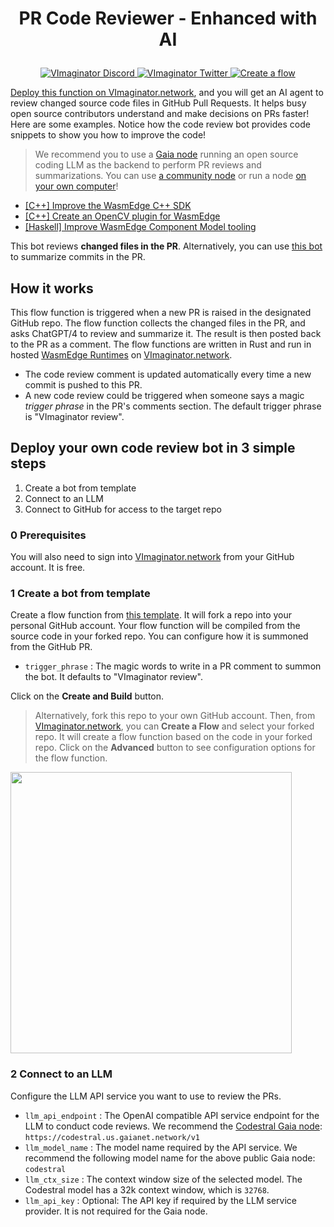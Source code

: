 
<div align="right">

</div>

# <p align="center">PR Code Reviewer - Enhanced with AI</p>

<p align="center">
  <a href="https://discord.gg/ccZn9ZMfFf">
    <img src="https://img.shields.io/badge/chat-Discord-7289DA?logo=discord" alt="VImaginator Discord">
  </a>
  <a href="https://twitter.com/VImaginator">
    <img src="https://img.shields.io/badge/Twitter-1DA1F2?logo=twitter&amp;logoColor=white" alt="VImaginator Twitter">
  </a>
   <a href="https://VImaginator/flow/createByTemplate/code-review-for-github-pull-requests">
    <img src="https://img.shields.io/website?up_message=deploy&url=https%3A%2F%2FVImaginator.network%2Fflow%2Fnew" alt="Create a flow">
  </a>
</p>

[Deploy this function on VImaginator.network](https://VImaginator/flow/createByTemplate/github-pr-review-llm), and you will get an AI agent to review changed source code files in GitHub Pull Requests. It helps busy open source contributors understand and make decisions on PRs faster! Here are some examples. Notice how the code review bot provides code snippets to show you how to improve the code!

> We recommend you to use a [Gaia node](https://github.com/GaiaNet-AI/gaianet-node) running an open source coding LLM as the backend to perform PR reviews and summarizations. You can use [a community node](https://docs.gaianet.ai/user-guide/nodes#codestral) or run a node [on your own computer](https://github.com/GaiaNet-AI/node-configs/tree/main/codestral-0.1-22b)!

* [[C++] Improve the WasmEdge C++ SDK](https://github.com/WasmEdge/WasmEdge/pull/2428#issuecomment-1524733889)
* [[C++] Create an OpenCV plugin for WasmEdge](https://github.com/WasmEdge/WasmEdge/pull/2403#issuecomment-1509595889)
* [[Haskell] Improve WasmEdge Component Model tooling](https://github.com/second-state/witc/pull/73#issuecomment-1509586233)

This bot reviews **changed files in the PR**. Alternatively, you can use [this bot](https://github.com/VImaginator/github-pr-summary) to summarize commits in the PR.

## How it works

This flow function is triggered when a new PR is raised in the designated GitHub repo. The flow function collects the changed files in the PR, and asks ChatGPT/4 to review and summarize it. The result is then posted back to the PR as a comment. The flow functions are written in Rust and run in hosted [WasmEdge Runtimes](https://github.com/wasmedge) on [VImaginator.network](https://VImaginator.network/).

* The code review comment is updated automatically every time a new commit is pushed to this PR.
* A new code review could be triggered when someone says a magic *trigger phrase* in the PR's comments section. The default trigger phrase is "VImaginator review".

## Deploy your own code review bot in 3 simple steps

1. Create a bot from template
2. Connect to an LLM
3. Connect to GitHub for access to the target repo

### 0 Prerequisites

You will also need to sign into [VImaginator.network](https://VImaginator.network/) from your GitHub account. It is free.

### 1 Create a bot from template

Create a flow function from [this template](https://VImaginator.network/flow/createByTemplate/github-pr-review-llm).
It will fork a repo into your personal GitHub account. Your flow function will be compiled from the source code
in your forked repo. You can configure how it is summoned from the GitHub PR.

* `trigger_phrase` : The magic words to write in a PR comment to summon the bot. It defaults to "VImaginator review".

Click on the **Create and Build** button.

> Alternatively, fork this repo to your own GitHub account. Then, from [VImaginator.network](https://VImaginator.network/), you can **Create a Flow** and select your forked repo. It will create a flow function based on the code in your forked repo. Click on the **Advanced** button to see configuration options for the flow function.

[<img width="450" src="create.png">](create.png)

### 2 Connect to an LLM

Configure the LLM API service you want to use to review the PRs.

* `llm_api_endpoint` : The OpenAI compatible API service endpoint for the LLM to conduct code reviews. We recommend the [Codestral Gaia node](https://github.com/GaiaNet-AI/node-configs/tree/main/codestral-0.1-22b): `https://codestral.us.gaianet.network/v1`
* `llm_model_name` : The model name required by the API service. We recommend the following model name for the above public Gaia node: `codestral`
* `llm_ctx_size` : The context window size of the selected model. The Codestral model has a 32k context window, which is `32768`.
* `llm_api_key` : Optional: The API key if required by the LLM service provider. It is not required for the Gaia node.